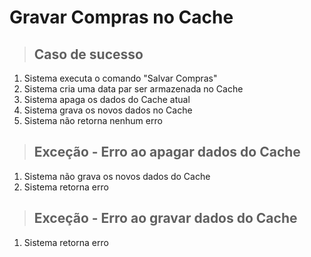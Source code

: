 # Gravar Compras no Cache

> ## Caso de sucesso
1. Sistema executa o comando "Salvar Compras"
2. Sistema cria uma data par ser armazenada no Cache
3. Sistema apaga os dados do Cache atual
4. Sistema grava os novos dados no Cache 
5. Sistema não retorna nenhum erro

> ## Exceção - Erro ao apagar dados do Cache
1. Sistema não grava os novos dados do Cache
2. Sistema retorna erro

> ## Exceção - Erro ao gravar dados do Cache
1. Sistema retorna erro